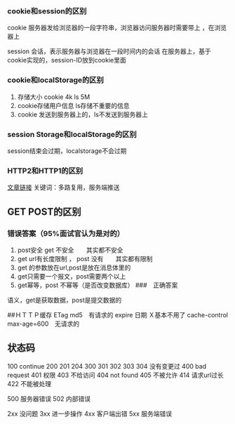 ### cookie和session的区别
cookie 服务器发给浏览器的一段字符串，浏览器访问服务器时需要带上 ，在浏览器上

session 会话，表示服务器与浏览器在一段时间内的会话 在服务器上，基于cookie实现的，session-ID放到cookie里面

### cookie和localStorage的区别

1. 存储大小 cookie 4k ls 5M
2. cookie存储用户信息 ls存储不重要的信息
3. cookie 发送到服务器上的，ls不发送到服务器上

### session Storage和localStorage的区别
session结束会过期，localstorage不会过期

### HTTP2和HTTP1的区别
[文章链接](https://juejin.im/entry/5981c5df518825359a2b9476)
关键词：多路复用，服务端推送


## GET POST的区别
### 错误答案（95%面试官认为是对的）

1. post安全 get 不安全　　其实都不安全
2. get url有长度限制 ， post 没有　　其实都有限制
3. get 的参数放在url,post是放在消息体里的　
4. get只需要一个报文，post需要两个以上
5. get幂等，post  不幂等（是否改变数据库）
###　正确答案

语义，get是获取数据，post是提交数据的

##ＨＴＴＰ缓存
ETag  md5　有请求的
expire 日期 Ｘ基本不用了
cache-control　max-age=600　无请求的

## 状态码

100  continue
200
201
204
300
301
302
303
304 没有变更过
400 bad request
401 权限
403 不给访问
404 not found
405 不被允许
414 请求url过长
422 不能被处理

500 服务器错误
502 内部错误

2xx 没问题
3xx 进一步操作
4xx 客户端出错
5xx 服务端错误




